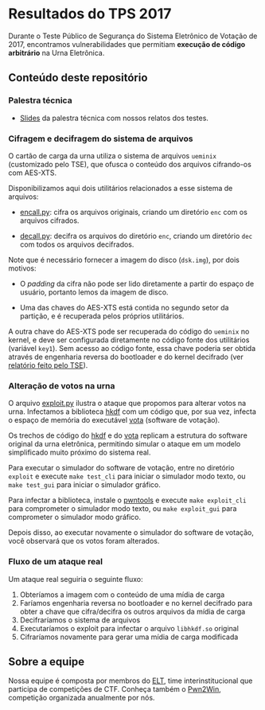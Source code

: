 # Resultados do TPS 2017

Durante o Teste Público de Segurança do Sistema Eletrônico de Votação de 2017, encontramos
vulnerabilidades que permitiam **execução de código arbitrário** na Urna Eletrônica.

## Conteúdo deste repositório

### Palestra técnica

 * [Slides](https://epicleet.github.io/tps2017/apresentacao/slides.pdf) da palestra técnica
   com nossos relatos dos testes.

### Cifragem e decifragem do sistema de arquivos

O cartão de carga da urna utiliza o sistema de arquivos `ueminix` (customizado pelo TSE),
que ofusca o conteúdo dos arquivos cifrando-os com AES-XTS.

Disponibilizamos aqui dois utilitários relacionados a esse sistema de arquivos:

 * [encall.py](fs_crypto/encall.py): cifra os arquivos originais, criando um diretório `enc`
   com os arquivos cifrados.

 * [decall.py](fs_crypto/decall.py): decifra os arquivos do diretório `enc`, criando um
   diretório `dec` com todos os arquivos decifrados.

Note que é necessário fornecer a imagem do disco (`dsk.img`), por dois motivos:

 * O *padding* da cifra não pode ser lido diretamente a partir do espaço de usuário,
   portanto lemos da imagem de disco.

 * Uma das chaves do AES-XTS está contida no segundo setor da partição, e é recuperada
   pelos próprios utilitários.

A outra chave do AES-XTS pode ser recuperada do código do `ueminix` no kernel, e deve ser
configurada diretamente no código fonte dos utilitários (variável `key1`). Sem acesso ao
código fonte, essa chave poderia ser obtida através de engenharia reversa do bootloader e
do kernel decifrado (ver
[relatório feito pelo TSE](https://epicleet.github.io/tps2017/relatorios/tse/relatorioTPS2017.pdf#page=8)).

### Alteração de votos na urna

O arquivo [exploit.py](exploit/exploit.py) ilustra o ataque que propomos para
alterar votos na urna. Infectamos a biblioteca [hkdf](exploit/hkdf.cpp) com um
código que, por sua vez, infecta o espaço de memória do executável
[vota](exploit/gui/infoeleitor.cpp) (software de votação).

Os trechos de código do [hkdf](exploit/hkdf.cpp) e do [vota](exploit/gui/infoeleitor.cpp) replicam
a estrutura do software original da urna eletrônica, permitindo simular o ataque em um
modelo simplificado muito próximo do sistema real.

Para executar o simulador do software de votação, entre no diretório `exploit` e execute
`make test_cli` para iniciar o simulador modo texto, ou `make test_gui` para iniciar
o simulador gráfico.

Para infectar a biblioteca, instale o [pwntools](https://github.com/Gallopsled/pwntools#installation)
e execute `make exploit_cli` para comprometer o simulador modo texto, ou
`make exploit_gui` para comprometer o simulador modo gráfico.

Depois disso, ao executar novamente o simulador do software de votação, você observará que
os votos foram alterados.

### Fluxo de um ataque real

Um ataque real seguiria o seguinte fluxo:

1. Obteríamos a imagem com o conteúdo de uma mídia de carga
2. Faríamos engenharia reversa no bootloader e no kernel decifrado para obter a
chave que cifra/decifra os outros arquivos da mídia de carga
3. Decifraríamos o sistema de arquivos
4. Executaríamos o exploit para infectar o arquivo `libhkdf.so` original
5. Cifraríamos novamente para gerar uma mídia de carga modificada

## Sobre a equipe

Nossa equipe é composta por membros do [ELT](https://ctftime.org/team/9061), time
interinstitucional que participa de competições de CTF. Conheça também o
[Pwn2Win](https://pwn2win.party), competição organizada anualmente por nós.
